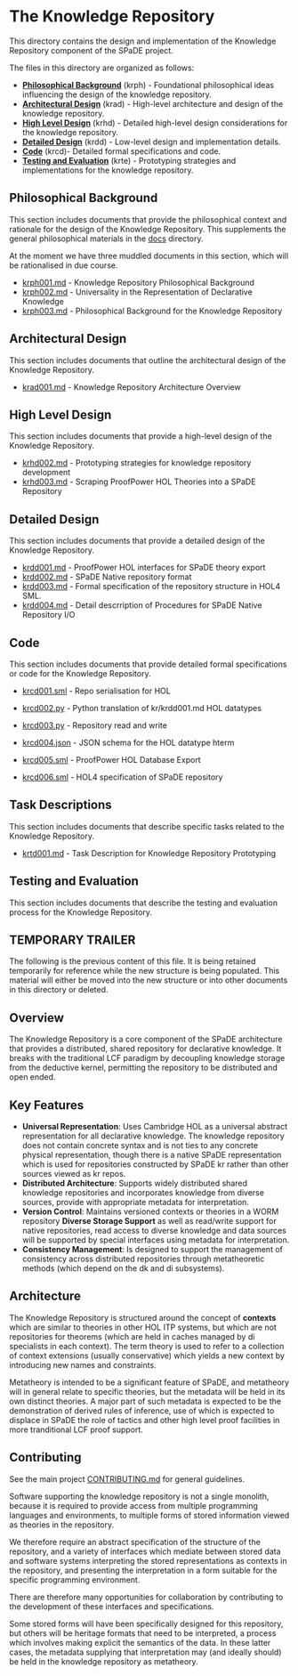 # The Knowledge Repository

This directory contains the design and implementation of the Knowledge Repository component of the SPaDE project.

The files in this directory are organized as follows:

- **[Philosophical Background](#philosophical-background)** (krph) - Foundational philosophical ideas influencing the design of the knowledge repository.
- **[Architectural Design](#architectural-design)** (krad) - High-level architecture and design of the knowledge repository.
- **[High Level Design](#high-level-design)** (krhd) - Detailed high-level design considerations for the knowledge repository.
- **[Detailed Design](#detailed-design)** (krdd) - Low-level design and implementation details.
- **[Code](#code)** (krcd)- Detailed formal specifications and code.
- **[Testing and Evaluation](#testing-and-evaluation)** (krte) - Prototyping strategies and implementations for the knowledge repository.

## Philosophical Background

This section includes documents that provide the philosophical context and rationale for the design of the Knowledge Repository.
This supplements the general philosophical materials in the [docs](../docs/README.md) directory.

At the moment we have three muddled documents in this section, which will be rationalised in due course.

- [krph001.md](krph001.md) - Knowledge Repository Philosophical Background
- [krph002.md](krph002.md) - Universality in the Representation of Declarative Knowledge
- [krph003.md](krph003.md) - Philosophical Background for the Knowledge Repository

## Architectural Design

This section includes documents that outline the architectural design of the Knowledge Repository.

- [krad001.md](krad001.md) - Knowledge Repository Architecture Overview

## High Level Design

This section includes documents that provide a high-level design of the Knowledge Repository.

- [krhd002.md](krhd002.md) - Prototyping strategies for knowledge repository development
- [krhd003.md](krhd003.md) - Scraping ProofPower HOL Theories into a SPaDE Repository

## Detailed Design

This section includes documents that provide a detailed design of the Knowledge Repository.

- [krdd001.md](krdd001.md) - ProofPower HOL interfaces for SPaDE theory export
- [krdd002.md](krdd002.md) - SPaDE Native repository format
- [krdd003.md](krdd003.md) - Formal specification of the repository structure in HOL4 SML.
- [krdd004.md](krdd004.md) - Detail descrription of Procedures for SPaDE Native Repository I/O

## Code

This section includes documents that provide detailed formal specifications or code for the Knowledge Repository.

- [krcd001.sml](krcd001.sml) - Repo serialisation for HOL
- [krcd002.py](krcd002.py) - Python translation of kr/krdd001.md HOL datatypes

- [krcd003.py](krcd003.py) - Repository read and write
- [krcd004.json](krcd004.json) - JSON schema for the HOL datatype hterm
- [krcd005.sml](krcd005.sml) - ProofPower HOL Database Export
- [krcd006.sml](krcd006.sml) - HOL4 specification of SPaDE repository

## Task Descriptions

This section includes documents that describe specific tasks related to the Knowledge Repository.
- [krtd001.md](krtd001.md) - Task Description for Knowledge Repository Prototyping

## Testing and Evaluation

This section includes documents that describe the testing and evaluation process for the Knowledge Repository.

## TEMPORARY TRAILER

The following is the previous content of this file. It is being retained temporarily for reference while the new structure is being populated.
This material will either be moved into the new structure or into other documents in this directory or deleted.

## Overview

The Knowledge Repository is a core component of the SPaDE architecture that provides a distributed, shared repository for declarative knowledge. It breaks with the traditional LCF paradigm by decoupling knowledge storage from the deductive kernel, permitting the repository to be distributed and open ended.

## Key Features

- **Universal Representation**: Uses Cambridge HOL as a universal abstract representation for all declarative knowledge.  The knowledge repository does not contain concrete syntax and is not ties to any concrete physical representation, though there is a native SPaDE representation which is used for repositories constructed by SPaDE kr rather than other sources viewed as kr repos.
- **Distributed Architecture**: Supports widely distributed shared knowledge repositories and incorporates knowledge from diverse sources, provide with appropriate metadata for interpretation.
- **Version Control**: Maintains versioned contexts or theories in a WORM repository
 **Diverse Storage Support** as well as read/write support for native repositories, read access to diverse knowledge and data sources will be supported by special interfaces using metadata for interpretation.
- **Consistency Management**: Is designed to support the management of consistency across distributed repositories through metatheoretic methods (which depend on the dk and di subsystems).

## Architecture

The Knowledge Repository is structured around the concept of **contexts** which are similar to theories in other HOL ITP systems, but which are not repositories for theorems (which are held in caches managed by di specialists in each context).
The term theory is used to refer to a collection of context extensions (usually conservative) which yields a new context by introducing new names and constraints.

Metatheory is intended to be a significant feature of SPaDE, and metatheory will in general relate to specific theories, but the metadata will be held in its own distinct theories.
A major part of such metadata is expected to be the demonstration of derived rules of inference, use of which is expected to displace in SPaDE the role of tactics and other high level proof facilities in more tranditional LCF proof support.

## Contributing

See the main project [CONTRIBUTING.md](../CONTRIBUTING.md) for general guidelines.

Software supporting the knowledge repository is not a single monolith, because it is required to provide access from multiple programming languages and environments, to multiple forms of stored information viewed as theories in the repository.

We therefore require an abstract specification of the structure of the repository, and a variety of interfaces which mediate between stored data and software systems interpreting the stored representations as contexts in the repository, and presenting the interpretation in a form suitable for the specific programming environment.

There are therefore many opportunities for collaboration by contributing to the development of these interfaces and specifications.

Some stored forms will have been specifically designed for this repository, but others will be heritage formats that need to be interpreted, a process which involves making explicit the semantics of the data.
In these latter cases, the metadata supplying that interpretation may (and ideally should) be held in the knowledge repository as metatheory.
